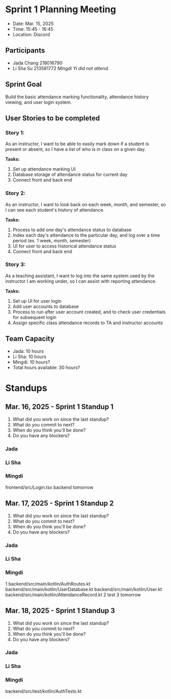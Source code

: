 # Sprint 1 Planning Meeting
- Date: Mar. 15, 2025
- Time: 15:45 - 16:45
- Location: Discord
## Participants
- Jada Chang 218016790  
- Li Sha Su 213581772
*Mingdi Yi did not attend.*
## Sprint Goal
Build the basic attendance marking functionality, attendance history viewing, and user login system.
## User Stories to be completed
### Story 1:
As an instructor, I want to be able to easily mark down if a student is present or absent, so I have a list of who is in class on a given day.

**Tasks:**
1. Set up attendance marking UI
2. Database storage of attendance status for current day
3. Connect front and back end

### Story 2:
As an instructor, I want to look back on each week, month, and semester, so I can see each student's history of attendance.  

**Tasks:**
1. Process to add one day's attendance status to database
2. Index each day's attendance to the particular day, and log over a time period (ex. 1 week, month, semester)
3. UI for user to access historical attendance status
4. Connect front and back end

### Story 3:
As a teaching assistant, I want to log into the same system used by the instructor I am working under, so I can assist with reporting attendance.

**Tasks:**
1. Set up UI for user login
2. Add user accounts to database
3. Process to run after user account created, and to check user credentials for subsequent login
4. Assign specific class attendance records to TA and instructor accounts

## Team Capacity
- Jada: 10 hours
- Li Sha: 10 hours
- Mingdi: 10 hours?
- Total hours available: 30 hours?

# Standups
## Mar. 16, 2025 - Sprint 1 Standup 1
1. What did you work on since the last standup?
2. What do you commit to next?
3. When do you think you'll be done?
4. Do you have any blockers?

### Jada

### Li Sha

### Mingdi
frontend/src/Login.tsx
backend
tomorrow
## Mar. 17, 2025 - Sprint 1 Standup 2
1. What did you work on since the last standup?
2. What do you commit to next?
3. When do you think you'll be done?
4. Do you have any blockers?

### Jada

### Li Sha

### Mingdi
1
backend/src/main/kotlin/AuthRoutes.kt
backend/src/main/kotlin/UserDatabase.kt
backend/src/main/kotlin/User.kt
backend/src/main/kotlin/AttendanceRecord.kt
2
test
3
tomorrow
## Mar. 18, 2025 - Sprint 1 Standup 3
1. What did you work on since the last standup?
2. What do you commit to next?
3. When do you think you'll be done?
4. Do you have any blockers?

### Jada

### Li Sha

### Mingdi
backend/src/test/kotlin/AuthTests.kt
